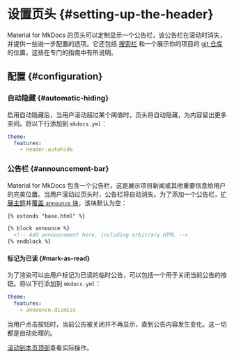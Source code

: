 # 设置页头 {#setting-up-the-header}

Material for MkDocs 的页头可以定制显示一个公告栏，该公告栏在滚动时消失，并提供一些进一步配置的选项。它还包括 [搜索栏] 和一个展示你的项目的 [git 仓库] 的位置，这些在专门的指南中有所说明。

  [搜索栏]: setting-up-site-search.md
  [git 仓库]: adding-a-git-repository.md

## 配置 {#configuration}

### 自动隐藏 {#automatic-hiding}

<!-- md:version 6.2.0 -->
<!-- md:feature -->

启用自动隐藏后，当用户滚动超过某个阈值时，页头将自动隐藏，为内容留出更多空间。将以下行添加到 `mkdocs.yml`：

``` yaml
theme:
  features:
    - header.autohide
```

### 公告栏 {#announcement-bar}

<!-- md:version 5.0.0 -->
<!-- md:flag customization -->

Material for MkDocs 包含一个公告栏，这是展示项目新闻或其他重要信息给用户的完美位置。当用户滚动过页头时，公告栏将自动消失。为了添加一个公告栏，[扩展主题]并[覆盖 `announce` 块][overriding blocks]，该块默认为空：

``` html
{% extends "base.html" %}

{% block announce %}
  <!-- Add announcement here, including arbitrary HTML -->
{% endblock %}
```

  [扩展主题]: ../customization.md#extending-the-theme
  [overriding blocks]: ../customization.md#overriding-blocks

#### 标记为已读 {#mark-as-read}

<!-- md:version 8.4.0 -->
<!-- md:feature -->
<!-- md:flag experimental -->

为了渲染可以由用户标记为已读的临时公告，可以包括一个用于关闭当前公告的按钮。将以下行添加到 `mkdocs.yml`：

``` yaml
theme:
  features:
    - announce.dismiss
```

当用户点击按钮时，当前公告被关闭并不再显示，直到公告内容发生变化。这一切都是自动处理的。

[滚动到本页顶部][top]查看实际操作。

  [top]: #
